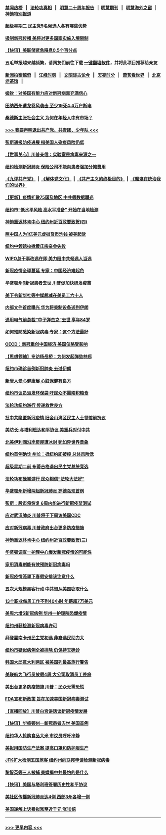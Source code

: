 #### [禁闻热榜](热点新闻.md?=0)  &nbsp;&nbsp;|&nbsp;&nbsp; [法轮功真相](https://github.com/gfw-breaker/truth/blob/master/README.md?=0) &nbsp;&nbsp;|&nbsp;&nbsp; [明慧二十周年报告](https://github.com/gfw-breaker/mh-reports/blob/master/README.md?=0) &nbsp;&nbsp;|&nbsp;&nbsp;[明慧期刊](https://github.com/gfw-breaker/mh-qikan) &nbsp;&nbsp;|&nbsp;&nbsp; [明慧海外之窗](https://github.com/gfw-breaker/mh-news/blob/master/README.md?=0) &nbsp;&nbsp;|&nbsp;&nbsp; [神韵特别报道](https://github.com/gfw-breaker/mh-news/blob/master/shenyun.md?=0)
#### [超级星期二 民主党5名候选人各有哪些优势](../pages/nsc412/n11912510.md?t=03040232) 
#### [遏制新冠传播 美将对更多国家实施入境限制](../pages/nsc412/n11912521.md?t=03040232) 
#### [【快讯】美联储紧急降息0.5个百分点](../pages/nsc412/n11912406.md?t=03040232) 
#### 五毛举报越来越频繁，请网友们前往下载 [一键翻墙软件](https://github.com/gfw-breaker/ssr-accounts)，并将此项目推荐给亲友
#### [新闻拍案惊奇](https://github.com/gfw-breaker/banned-news/blob/master/pages/link4.md) &nbsp;&nbsp;|&nbsp;&nbsp; [江峰时刻](https://github.com/gfw-breaker/banned-news/blob/master/pages/link4.md) &nbsp;&nbsp;|&nbsp;&nbsp; [文昭谈古论今](https://github.com/gfw-breaker/banned-news/blob/master/pages/link4.md) &nbsp;&nbsp;|&nbsp;&nbsp; [天亮时分](https://github.com/gfw-breaker/banned-news/blob/master/pages/link4.md) &nbsp;&nbsp;|&nbsp;&nbsp; [萧茗看世界](https://github.com/gfw-breaker/banned-news/blob/master/pages/link4.md) &nbsp;&nbsp;|&nbsp;&nbsp; [北京老茶馆](https://github.com/gfw-breaker/banned-news/blob/master/pages/link4.md) &nbsp;&nbsp;|&nbsp;&nbsp; 
#### [姆钦：对美国有能力应对新冠病毒充满信心](../pages/nsc412/n11912446.md?t=03040232) 
#### [田纳西州遭龙卷风袭击 至少19死4.4万户断电](../pages/nsc412/n11912066.md?t=03040232) 
#### [桑德斯主张社会主义 为何在年轻人中有市场？](../pages/nsc412/n11911086.md?t=03040232) 
#### [>>> 我要声明退出共产党、共青团、少年队 <<<](https://github.com/begood0513/goodnews/blob/master/quit/letter.md) 
#### [彭斯通报防疫进展 指美国人染疫风险仍低](../pages/nsc412/n11910872.md?t=03040232) 
#### [【世事关心】川普亲信：实验室是病毒来源之一](../pages/nsc412/n11910876.md?t=03040232) 
#### [纽约检测新冠肺炎  保险公司不能向患者强加分摊费用](../pages/nsc412/n11911167.md?t=03040232) 
#### [《九评共产党》](https://github.com/begood0513/9ping.md/blob/master/README.md) &nbsp;|&nbsp; [《解体党文化》](../../../../jtdwh.md/blob/master/README.md)  &nbsp;|&nbsp; [《共产主义的终极目的》](../../../../gczydzjmd.md/blob/master/README.md) &nbsp;|&nbsp; [《魔鬼在统治我们的世界》](../../../../mgztzwmdsj.md/blob/master/README.md) 
#### [【更新】疫情扩散75国及地区 中共假数据曝光](../pages/nsc412/n11890652.md?t=03040232) 
#### [纽约市“低水平风险 高水平准备” 开始在当地检测](../pages/nsc412/n11911154.md?t=03040232) 
#### [神韵重返林肯中心 纽约州近百政要致贺(四)](../pages/nsc412/n11908757.md?t=03040232) 
#### [两中国人为1亿美元虚拟货币洗钱 被美起诉](../pages/nsc412/n11910880.md?t=03040232) 
#### [纽约中领馆拉拢黄氏宗亲会失败](../pages/nsc412/n11910480.md?t=03040232) 
#### [WIPO总干事改选在即 美力阻中共候选人当选](../pages/nsc412/n11910464.md?t=03040232) 
#### [新冠疫情全球蔓延 专家：中国经济难起色](../pages/nsc412/n11910439.md?t=03040232) 
#### [华盛顿州6新冠患者去世 川普促加快研发疫苗](../pages/nsc412/n11910399.md?t=03040232) 
#### [美下令新华社等中媒裁减在美员工六十人](../pages/nsc412/n11910256.md?t=03040232) 
#### [内部文件首度曝光 华为将美制设备送到伊朗](../pages/nsc412/n11910211.md?t=03040232) 
#### [通用电气前总裁“中子弹杰克”去世 享年84岁](../pages/nsc412/n11910095.md?t=03040232) 
#### [如何预防感染新冠病毒 专家：这个方法最好](../pages/nsc412/n11909928.md?t=03040232) 
#### [OECD：新冠重创中国经济 美国仅略受影响](../pages/nsc412/n11910023.md?t=03040232) 
#### [【思想领袖】专访杨岳桥：为何发起弹劾林郑](../pages/nsc412/n11810919.md?t=03040232) 
#### [纽约市确诊首例新冠肺炎  去过伊朗](../pages/nsc412/n11908737.md?t=03040232) 
#### [新唐人爱心健康展  心脏保健有良方](../pages/nsc412/n11908619.md?t=03040232) 
#### [纽约市议员派发环保袋  吁民众不需囤积粮食](../pages/nsc412/n11908742.md?t=03040232) 
#### [法轮功纽约游行 传递救世良方](../pages/nsc412/n11907831.md?t=03040232) 
#### [批中共隐匿新冠疫情  旧金山湾区民主人士领馆前抗议](../pages/nsc412/n11908761.md?t=03040232) 
#### [美防长:与塔利班达和平协议 美重兵对付中共](../pages/nsc412/n11908366.md?t=03040232) 
#### [北美伊利湖沿岸房屋遭冰封 犹如异世界景象](../pages/nsc412/n11908465.md?t=03040232) 
#### [纽约首例确诊 州长：抵纽约即被控 总体风险低](../pages/nsc412/n11908143.md?t=03040232) 
#### [超级星期二前 布蒂吉格退出民主党总统竞选](../pages/nsc412/n11908156.md?t=03040232) 
#### [法轮功布碌崙游行 民众相信“法轮大法好”](../pages/nsc412/n11907645.md?t=03040232) 
#### [华盛顿州新增两起新冠肺炎 罗德岛现首例](../pages/nsc412/n11907757.md?t=03040232) 
#### [彭斯：股市将恢复 6周内能进行新冠疫苗测试](../pages/nsc412/n11907550.md?t=03040232) 
#### [应对武汉肺炎 川普将于下周访美国CDC](../pages/nsc412/n11907493.md?t=03040232) 
#### [应对新冠病毒 川普政府出台更多防疫措施](../pages/nsc412/n11907354.md?t=03040232) 
#### [神韵重返林肯中心 纽约州近百政要致贺(三)](../pages/nsc412/n11904356.md?t=03040232) 
#### [华盛顿调查一护理中心爆发新冠疫情的可能性](../pages/nsc412/n11907230.md?t=03040232) 
#### [家用消毒剂能有效预防新冠病毒吗](../pages/nsc412/n11905553.md?t=03040232) 
#### [新冠疫情笼罩下春假安排该注意什么](../pages/nsc412/n11906890.md?t=03040232) 
#### [五次大规模黑客行动 中共想从美国窃取什么](../pages/nsc412/n11899124.md?t=03040232) 
#### [13个职业每周工作不到40小时 年薪超7万美元](../pages/nsc412/n11893686.md?t=03040232) 
#### [美周六增5新冠病例 华州一护理院恐爆疫情](../pages/nsc412/n11905823.md?t=03040232) 
#### [纽约州获检测新冠病毒许可](../pages/nsc412/n11906069.md?t=03040232) 
#### [拜登赢南卡州民主党初选 非裔选民助力大](../pages/nsc412/n11905930.md?t=03040232) 
#### [纽约市疑似病例全被排除 仍保持无确诊](../pages/nsc412/n11906039.md?t=03040232) 
#### [韩国大邱意大利两区 被美国列最高旅行警告](../pages/nsc412/n11905944.md?t=03040232) 
#### [美联航为飞行员放假4周 大公司取消员工差旅](../pages/nsc412/n11905894.md?t=03040232) 
#### [美出台更多防疫措施 川普：民众无需恐慌](../pages/nsc412/n11905747.md?t=03040232) 
#### [FDA宣布新政策 旨在加速美国新冠病毒测试](../pages/nsc412/n11905693.md?t=03040232) 
#### [【直播回放】川普白宫讲话谈新冠疫情发展](../pages/nsc412/n11905588.md?t=03040232) 
#### [【快讯】华盛顿州一新冠患者去世 美国首例](../pages/nsc412/n11905571.md?t=03040232) 
#### [纽约华人抢购食品大米 市议员呼吁冷静](../pages/nsc412/n11904453.md?t=03040232) 
#### [美拟用国防生产法案 提高口罩和防护服生产](../pages/nsc412/n11905517.md?t=03040232) 
#### [JFK扩大检测五国旅客 纽约州向联邦申请检测新冠病毒](../pages/nsc412/n11905491.md?t=03040232) 
#### [黎智英等三人被捕 美媒揭中共最怕的是什么](../pages/nsc412/n11905316.md?t=03040232) 
#### [【快讯】美国与塔利班签署历史性和平协议](../pages/nsc412/n11905172.md?t=03040232) 
#### [美社区传播新冠肺炎达4例 西部3州各增一例](../pages/nsc412/n11904070.md?t=03040232) 
#### [美国递解上诉费拟涨至近千元  涨10倍](../pages/nsc412/n11904466.md?t=03040232) 

----
#### [ >>> 更早内容 <<< ](../indexes/nsc412-earlier.md)
